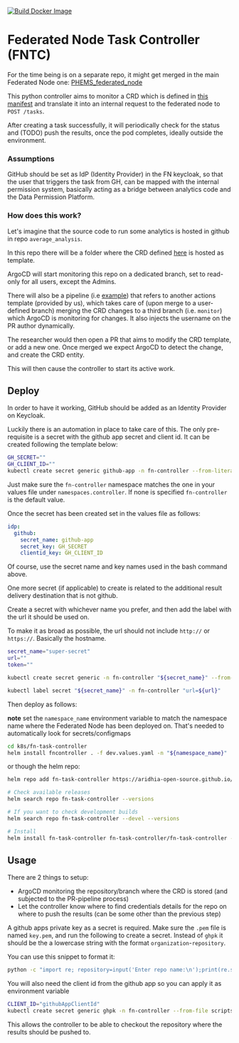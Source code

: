 [![Build Docker Image](https://github.com/Aridhia-Open-Source/federated-node-task-controller/actions/workflows/build.yml/badge.svg?branch=main)](https://github.com/Aridhia-Open-Source/federated-node-task-controller/actions/workflows/build.yml)
# Federated Node Task Controller (FNTC)

For the time being is on a separate repo, it might get merged in the main Federated Node one: [PHEMS_federated_node](https://github.com/Aridhia-Open-Source/PHEMS_federated_node)


This python controller aims to monitor a CRD which is defined in [this manifest](./k8s/crd.yaml) and translate it into an internal request to the federated node to `POST /tasks`.

After creating a task successfully, it will periodically check for the status and (TODO) push the results, once the pod completes, ideally outside the environment.

### Assumptions
GitHub should be set as IdP (Identity Provider) in the FN keycloak, so that the user that triggers the task from GH, can be mapped with the internal permission system, basically acting as a bridge between analytics code and the Data Permission Platform.

### How does this work?
Let's imagine that the source code to run some analytics is hosted in github in repo `average_analysis`.

In this repo there will be a folder where the CRD defined [here](./k8s/crd.yaml) is hosted as template.

ArgoCD will start monitoring this repo on a dedicated branch, set to read-only for all users, except the Admins.

There will also be a pipeline (i.e [example](./pipeline-template.yml)) that refers to another actions template (provided by us), which takes care of (upon merge to a user-defined branch) merging the CRD changes to a third branch (i.e. `monitor`) which ArgoCD is monitoring for changes. It also injects the username on the PR author dynamically.

The researcher would then open a PR that aims to modify the CRD template, or add a new one. Once merged we expect ArgoCD to detect the change, and create the CRD entity.

This will then cause the controller to start its active work.


## Deploy
In order to have it working, GitHub should be added as an Identity Provider on Keycloak.

Luckily there is an automation in place to take care of this. The only pre-requisite is a secret with the github app secret and client id. It can be created following the template below:
```sh
GH_SECRET=""
GH_CLIENT_ID=""
kubectl create secret generic github-app -n fn-controller --from-literal "GH_SECRET=$GH_SECRET" --from-literal "GH_CLIENT_ID=$GH_CLIENT_ID"
```
Just make sure the `fn-controller` namespace matches the one in your values file under `namespaces.controller`.
If none is specified `fn-controller` is the default value.

Once the secret has been created set in the values file as follows:
```yaml
idp:
  github:
    secret_name: github-app
    secret_key: GH_SECRET
    clientid_key: GH_CLIENT_ID
```
Of course, use the secret name and key names used in the bash command above.

One more secret (if applicable) to create is related to the additional result delivery destination that is not github.

Create a secret with whichever name you prefer, and then add the label with the url it should be used on.

To make it as broad as possible, the url should not include `http://` or `https://`. Basically the hostname.
```sh
secret_name="super-secret"
url=""
token=""

kubectl create secret generic -n fn-controller "${secret_name}" --from-literal="auth=${token}"

kubectl label secret "${secret_name}" -n fn-controller "url=${url}"
```


Then deploy as follows:

__note__ set the `namespace_name` environment variable to match the namespace name where the Federated Node has been deployed on. That's needed to automatically look for secrets/configmaps
```bash
cd k8s/fn-task-controller
helm install fncontroller . -f dev.values.yaml -n "${namespace_name}"
```
or though the helm repo:
```sh
helm repo add fn-task-controller https://aridhia-open-source.github.io/federated-node-task-controller

# Check available releases
helm search repo fn-task-controller --versions

# If you want to check development builds
helm search repo fn-task-controller --devel --versions

# Install
helm install fn-task-controller fn-task-controller/fn-task-controller -f <custom_value.yaml> --create-namespace --namespace=$namespace_name
```

## Usage
There are 2 things to setup:
- ArgoCD monitoring the repository/branch where the CRD is stored (and subjected to the PR-pipeline process)
- Let the controller know where to find credentials details for the repo on where to push the results (can be some other than the previous step)

A github apps private key as a secret is required. Make sure the `.pem` file is named `key.pem`, and run the following to create a secret. Instead of `ghpk` it should be the a lowercase string with the format `organization`-`repository`.

You can use this snippet to format it:
```bash
python -c "import re; repository=input('Enter repo name:\n');print(re.sub(r'[\W_]+','-', repository.lower()))"
```

You will also need the client id from the github app so you can apply it as environment variable

```bash
CLIENT_ID="githubAppClientId"
kubectl create secret generic ghpk -n fn-controller --from-file scripts/key.pem --from-literal "GH_CLIENT_ID=$CLIENT_ID"
```
This allows the controller to be able to checkout the repository where the results should be pushed to.
